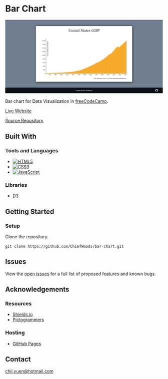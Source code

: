 # Bar Chart

![Landing Screenshot](images/landing_screenshot.png)

Bar chart for Data Visualization in [freeCodeCamp](https://www.freecodecamp.org/learn/).

[Live Website](https://chiefwoods.github.io/bar-chart/)  

[Source Repository](https://github.com/ChiefWoods/bar-chart)

## Built With

### Tools and Languages

- [![HTML5](https://img.shields.io/badge/HTML5-grey?style=for-the-badge&logo=html5)](https://html5.org/)
- [![CSS3](https://img.shields.io/badge/CSS3-306AF1?style=for-the-badge&logo=css3)](https://www.w3.org/Style/CSS/Overview.en.html)
- [![JavaScript](https://img.shields.io/badge/Javascript-1B1E21?style=for-the-badge&logo=javascript)](https://js.org/index.html)

### Libraries

- [D3](https://d3js.org/)

## Getting Started

### Setup

Clone the repository.

```
git clone https://github.com/ChiefWoods/bar-chart.git
```

## Issues

View the [open issues](https://github.com/ChiefWoods/bar-chart/issues) for a full list of proposed features and known bugs.

## Acknowledgements

### Resources

- [Shields.io](https://shields.io/)
- [Pictogrammers](https://pictogrammers.com/)

### Hosting

- [GitHub Pages](https://pages.github.com/)

## Contact

[chii.yuen@hotmail.com](mailto:chii.yuen@hotmail.com)
